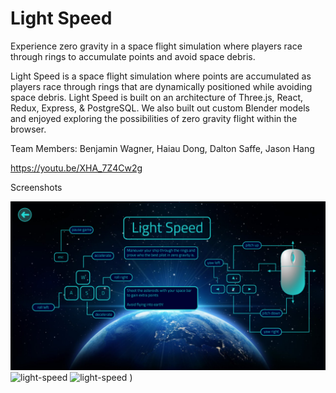 # Light Speed

Experience zero gravity in a space flight simulation where players race through rings to accumulate points and avoid space debris. 

Light Speed is a space flight simulation where points are accumulated as players race through rings that are dynamically positioned while avoiding space debris. Light Speed is built on an architecture of Three.js, React, Redux, Express, & PostgreSQL. We also built out custom Blender models and enjoyed exploring the possibilities of zero gravity flight within the browser.

Team Members: Benjamin Wagner, Haiau Dong, Dalton Saffe, Jason Hang 

https://youtu.be/XHA_7Z4Cw2g

Screenshots


![light-speed](https://github.com/light-speed/light-speed-rev1/blob/master/public/images/readme.png)
![light-speed](https://i.imgur.com/KtFBmAB.png)
![light-speed](https://i.imgur.com/X5U0M6J.png)
)




